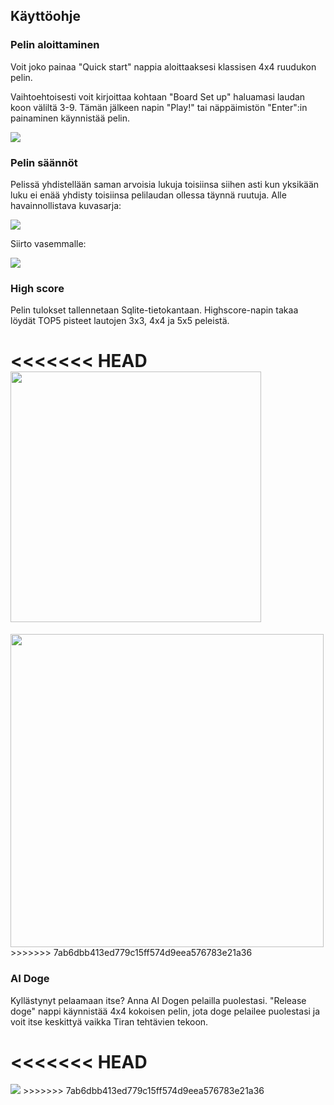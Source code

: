 ## Käyttöohje

### Pelin aloittaminen
Voit joko painaa "Quick start" nappia aloittaaksesi klassisen 4x4 ruudukon pelin.

Vaihtoehtoisesti voit kirjoittaa kohtaan "Board Set up" haluamasi laudan koon väliltä 3-9. Tämän jälkeen napin "Play!" tai näppäimistön "Enter":in painaminen käynnistää pelin. 

<img src="https://i.ibb.co/68kCg0V/Screen-Shot-2020-12-05-at-18-15-03.png"> 

### Pelin säännöt 
Pelissä yhdistellään saman arvoisia lukuja toisiinsa siihen asti kun yksikään luku ei enää yhdisty toisiinsa pelilaudan ollessa täynnä ruutuja. Alle havainnollistava kuvasarja:

<img src="https://i.ibb.co/D7Vjrv1/Screen-Shot-2020-12-05-at-18-15-31.png"> 

Siirto vasemmalle:

<img src="https://i.ibb.co/7QqmhzC/Screen-Shot-2020-12-05-at-18-15-40.png"> 

### High score
Pelin tulokset tallennetaan Sqlite-tietokantaan. Highscore-napin takaa löydät TOP5 pisteet lautojen 3x3, 4x4 ja 5x5 peleistä.

<<<<<<< HEAD
<img src="https://i.ibb.co/bsZM2gW/Screen-Shot-2020-12-05-at-18-16-20.png" width="401" heigth="215"> 
=======
<img src="https://i.ibb.co/bsZM2gW/Screen-Shot-2020-12-05-at-18-16-20.png" width="501" heigth="315"> 
>>>>>>> 7ab6dbb413ed779c15ff574d9eea576783e21a36

### AI Doge
Kyllästynyt pelaamaan itse? Anna AI Dogen pelailla puolestasi. 
"Release doge" nappi käynnistää 4x4 kokoisen pelin, jota doge pelailee puolestasi ja voit itse keskittyä vaikka Tiran tehtävien tekoon. 

<<<<<<< HEAD
=======
<img src="https://i.ibb.co/Ms7ZZCn/Screen-Shot-2020-12-05-at-18-17-51.png"> 
>>>>>>> 7ab6dbb413ed779c15ff574d9eea576783e21a36

